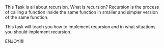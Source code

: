 This Task is all about recursion.
What is recursion?
Recursion is the process of calling a function inside the same function in smaller and simpler version of the same function.

This task will teach you how to implement recursion and in what situations you should implement recursion.

ENJOY!!!!
